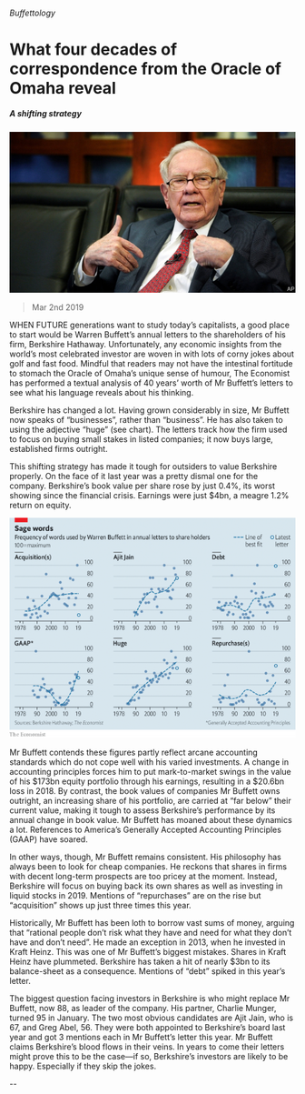 ###### Buffettology

# What four decades of correspondence from the Oracle of Omaha reveal 

##### A shifting strategy 

![image](images/20190302_wbp503.jpg) 

> Mar 2nd 2019 

WHEN FUTURE generations want to study today’s capitalists, a good place to start would be Warren Buffett’s annual letters to the shareholders of his firm, Berkshire Hathaway. Unfortunately, any economic insights from the world’s most celebrated investor are woven in with lots of corny jokes about golf and fast food. Mindful that readers may not have the intestinal fortitude to stomach the Oracle of Omaha’s unique sense of humour, The Economist has performed a textual analysis of 40 years’ worth of Mr Buffett’s letters to see what his language reveals about his thinking. 

Berkshire has changed a lot. Having grown considerably in size, Mr Buffett now speaks of “businesses”, rather than “business”. He has also taken to using the adjective “huge” (see chart). The letters track how the firm used to focus on buying small stakes in listed companies; it now buys large, established firms outright. 

This shifting strategy has made it tough for outsiders to value Berkshire properly. On the face of it last year was a pretty dismal one for the company. Berkshire’s book value per share rose by just 0.4%, its worst showing since the financial crisis. Earnings were just $4bn, a meagre 1.2% return on equity. 

![image](images/20190302_WBC452.png) 

Mr Buffett contends these figures partly reflect arcane accounting standards which do not cope well with his varied investments. A change in accounting principles forces him to put mark-to-market swings in the value of his $173bn equity portfolio through his earnings, resulting in a $20.6bn loss in 2018. By contrast, the book values of companies Mr Buffett owns outright, an increasing share of his portfolio, are carried at “far below” their current value, making it tough to assess Berkshire’s performance by its annual change in book value. Mr Buffett has moaned about these dynamics a lot. References to America’s Generally Accepted Accounting Principles (GAAP) have soared. 

In other ways, though, Mr Buffett remains consistent. His philosophy has always been to look for cheap companies. He reckons that shares in firms with decent long-term prospects are too pricey at the moment. Instead, Berkshire will focus on buying back its own shares as well as investing in liquid stocks in 2019. Mentions of “repurchases” are on the rise but “acquisition” shows up just three times this year. 

Historically, Mr Buffett has been loth to borrow vast sums of money, arguing that “rational people don’t risk what they have and need for what they don’t have and don’t need”. He made an exception in 2013, when he invested in Kraft Heinz. This was one of Mr Buffett’s biggest mistakes. Shares in Kraft Heinz have plummeted. Berkshire has taken a hit of nearly $3bn to its balance-sheet as a consequence. Mentions of “debt” spiked in this year’s letter. 

The biggest question facing investors in Berkshire is who might replace Mr Buffett, now 88, as leader of the company. His partner, Charlie Munger, turned 95 in January. The two most obvious candidates are Ajit Jain, who is 67, and Greg Abel, 56. They were both appointed to Berkshire’s board last year and got 3 mentions each in Mr Buffett’s letter this year. Mr Buffett claims Berkshire’s blood flows in their veins. In years to come their letters might prove this to be the case—if so, Berkshire’s investors are likely to be happy. Especially if they skip the jokes. 

-- 

 
